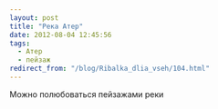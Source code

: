 ```yaml
---
layout: post
title: "Река Атер"
date: 2012-08-04 12:45:56
tags:
  - Атер
  - пейзаж
redirect_from: "/blog/Ribalka_dlia_vseh/104.html"
---
```

Можно полюбоваться пейзажами реки
